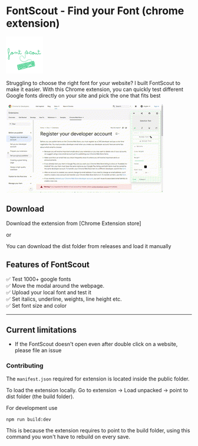 # FontScout - Find your Font (chrome extension)


<p><img src="./public/icons/FyF.png" alt="FontScout logo" width="100" height="100"></p>

Struggling to choose the right font for your website? I built FontScout to make it easier. With this Chrome extension, you can quickly test different Google fonts directly on your site and pick the one that fits best

![FontScout demo](./docs/demo/Fontscout.gif)

## Download

Download the extension from [Chrome Extension store]

or

You can download the dist folder from releases and load it manually



## Features of FontScout
✅ Test 1000+ google fonts <br>
✅ Move the modal around the webpage. <br>
✅ Upload your local font and test it <br>
✅ Set italics, underline, weights, line height etc. <br>
✅ Set font size and color<br>



---

## Current limitations
* If the FontScout doesn't open even after double click on a website, please file an issue



### Contributing

The `manifest.json` required for extension is located inside the public folder.

To load the extension locally. Go to extension -> Load unpacked -> point to dist folder (the build folder).

For development use
```
npm run build:dev
```
This is because the extension requires to point to the build folder, using this command you
won't have to rebuild on every save.
